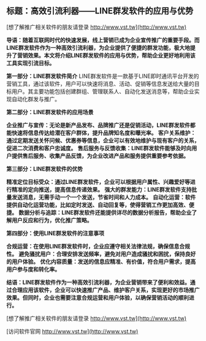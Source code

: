 ## **标题：高效引流利器——LINE群发软件的应用与优势**

[想了解推广相关软件的朋友请登录 http://www.vst.tw](http://www.vst.tw)

**导语：随着互联网时代的快速发展，线上营销已成为企业宣传推广的重要手段。而LINE群发软件作为一种高效引流利器，为企业提供了便捷的群发功能，极大地提升了营销效果。本文将介绍LINE群发软件的应用与优势，帮助企业更好地利用该工具实现引流目标。**

**第一部分：LINE群发软件简介**
LINE群发软件是一款基于LINE即时通讯平台开发的营销工具，通过该软件，用户可以快速将消息、活动、促销等信息发送给大量的目标用户。其主要功能包括创建群组、管理联系人、自动化发送消息等，帮助企业实现自动化群发与推广。

**第二部分：LINE群发软件的应用场景**

**企业推广与宣传：无论是新产品发布、品牌推广还是促销活动，LINE群发软件都能快速将信息传达给潜在客户群体，提升品牌知名度和曝光率。**
**客户关系维护：通过定期发送关怀问候、优惠券等信息，企业可以有效地维护与现有客户的关系，促进二次消费和客户忠诚度。**
**售后服务与反馈收集：LINE群发软件能够及时向用户提供售后服务、收集产品反馈，为企业改进产品和服务提供重要参考依据。**

**第三部分：LINE群发软件的优势**

**精准定位目标受众：通过LINE群发软件，企业可以根据用户属性、兴趣爱好等进行精准的定向推送，提高信息传递效果。**
**强大的群发能力：LINE群发软件支持批量发送消息，无需手动一个一个发送，节省时间和人力成本。**
**自动化运营：软件提供自动化运营功能，比如定时发送、自动回复等，使得营销工作更加高效、便捷。**
**数据分析与追踪：LINE群发软件还能提供详尽的数据分析报告，帮助企业了解用户反应和行为，优化推广策略。**

**第四部分：使用LINE群发软件的注意事项**

**合规运营：在使用LINE群发软件时，企业应遵守相关法律法规，确保信息合规性。**
**避免骚扰用户：合理安排发送频率，避免对用户造成骚扰和困扰，保持良好的用户体验。**
**优化内容质量：发送的信息应精准、有价值，符合用户需求，提高用户参与度和转化率。**

**结语：LINE群发软件作为一种高效引流利器，为企业营销带来了便利和效益。通过合理应用该软件，企业可以快速推广产品、维护客户关系，实现更好的市场推广效果。但同时，企业也需要注意合规运营和用户体验，以确保营销活动的顺利进行。**

[想了解推广相关软件的朋友请登录 http://www.vst.tw](http://www.vst.tw)


[访问软件官网 http://www.vst.tw](http://www.vst.tw)

